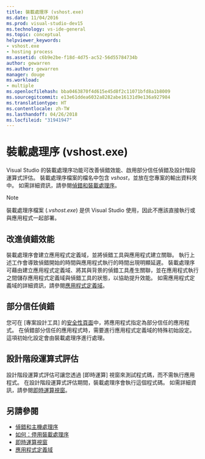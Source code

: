 ```yaml
---
title: 裝載處理序 (vshost.exe)
ms.date: 11/04/2016
ms.prod: visual-studio-dev15
ms.technology: vs-ide-general
ms.topic: conceptual
helpviewer_keywords:
- vshost.exe
- hosting process
ms.assetid: c6b9e2be-f18d-4d75-ac52-56d55784734b
author: gewarren
ms.author: gewarren
manager: douge
ms.workload:
- multiple
ms.openlocfilehash: bba0463870f4d615e45d8f2c11071bfd8a1b8009
ms.sourcegitcommit: e13e61ddea6032a8282abe16131d9e136a927984
ms.translationtype: HT
ms.contentlocale: zh-TW
ms.lasthandoff: 04/26/2018
ms.locfileid: "31941947"
---
```

# <a name="hosting-process-vshostexe"></a>裝載處理序 (vshost.exe)

Visual Studio 的裝載處理序功能可改善偵錯效能、啟用部分信任偵錯及設計階段運算式評估。 裝載處理序檔案的檔名中包含 *vshost*，並放在您專案的輸出資料夾中。 如需詳細資訊，請參閱[偵錯和裝載處理序](../debugger/debugging-and-the-hosting-process.md)。

> [!NOTE]
> 裝載處理序檔案 (*.vshost.exe*) 是供 Visual Studio 使用，因此不應該直接執行或與應用程式一起部署。

## <a name="improved-debugging-performance"></a>改進偵錯效能
 裝載處理序會建立應用程式定義域，並將偵錯工具與應用程式建立關聯。 執行上述工作會導致偵錯開始的時間與應用程式執行的時間出現明顯延遲。 裝載處理序可藉由建立應用程式定義域、將其與背景的偵錯工具產生關聯，並在應用程式執行之間儲存應用程式定義域與偵錯工具的狀態，以協助提升效能。 如需應用程式定義域的詳細資訊，請參閱[應用程式定義域](/dotnet/framework/app-domains/application-domains)。

## <a name="partial-trust-debugging"></a>部分信任偵錯
 您可在 [專案設計工具] 的[安全性頁面](../ide/reference/security-page-project-designer.md)中，將應用程式指定為部分信任的應用程式。 在偵錯部分信任的應用程式時，需要進行應用程式定義域的特殊初始設定。 這項初始化設定會由裝載處理序進行處理。

## <a name="design-time-expression-evaluation"></a>設計階段運算式評估
 設計階段運算式評估可讓您透過 [即時運算] 視窗來測試程式碼，而不需執行應用程式。 在設計階段運算式評估期間，裝載處理序會執行這個程式碼。 如需詳細資訊，請參閱[即時運算視窗](../ide/reference/immediate-window.md)。

## <a name="see-also"></a>另請參閱

- [偵錯和主機處理序](../debugger/debugging-and-the-hosting-process.md)
- [如何：停用裝載處理序](../ide/how-to-disable-the-hosting-process.md)
- [即時運算視窗](../ide/reference/immediate-window.md)
- [應用程式定義域](/dotnet/framework/app-domains/application-domains)